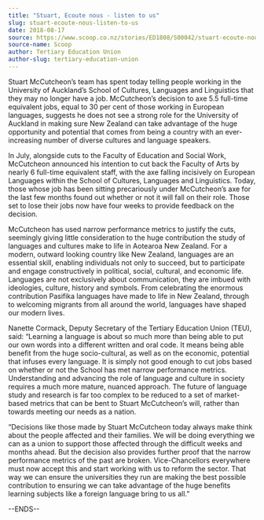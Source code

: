 ```yaml
---
title: "Stuart, Ecoute nous - listen to us"
slug: stuart-ecoute-nous-listen-to-us
date: 2018-08-17
source: https://www.scoop.co.nz/stories/ED1808/S00042/stuart-ecoute-nous-listen-to-us.htm
source-name: Scoop
author: Tertiary Education Union
author-slug: tertiary-education-union
---
```


<p>Stuart McCutcheon’s team has spent today telling people
working in the University of Auckland’s School of
Cultures, Languages and Linguistics that they may no longer
have a job. McCutcheon’s decision to axe 5.5 full-time
equivalent jobs, equal to 30 per cent of those working in
European languages, suggests he does not see a strong role
for the University of Auckland in making sure New Zealand
can take advantage of the huge opportunity and potential
that comes from being a country with an ever-increasing
number of diverse cultures and language speakers.</p>

<p>In July,
alongside cuts to the Faculty of Education and Social Work,
McCutcheon announced his intention to cut back the Faculty
of Arts by nearly 6 full-time equivalent staff, with the axe
falling incisively on European Languages within the School
of Cultures, Languages and Linguistics. Today, those whose
job has been sitting precariously under McCutcheon’s axe
for the last few months found out whether or not it will
fall on their role. Those set to lose their jobs now have
four weeks to provide feedback on the decision.</p>

<p>McCutcheon
has used narrow performance metrics to justify the cuts,
seemingly giving little consideration to the huge
contribution the study of languages and cultures make to
life in Aotearoa New Zealand. For a modern, outward looking
country like New Zealand, languages are an essential skill,
enabling individuals not only to succeed, but to participate
and engage constructively in political, social, cultural,
and economic life. Languages are not exclusively about
communication, they are imbued with ideologies, culture,
history and symbols. From celebrating the enormous
contribution Pasifika languages have made to life in New
Zealand, through to welcoming migrants from all around the
world, languages have shaped our modern lives.<p>

<p>Nanette
Cormack, Deputy Secretary of the Tertiary Education Union
(TEU), said: “Learning a language is about so much more
than being able to put our own words into a different
written and oral code. It means being able benefit from the
huge socio-cultural, as well as on the economic, potential
that infuses every language. It is simply not good enough to
cut jobs based on whether or not the School has met narrow
performance metrics. Understanding and advancing the role of
language and culture in society requires a much more mature,
nuanced approach. The future of language study and research
is far too complex to be reduced to a set of market-based
metrics that can be bent to Stuart McCutcheon’s will,
rather than towards meeting our needs as a
nation.</p>

<p>“Decisions like those made by Stuart McCutcheon
today always make think about the people affected and their
families. We will be doing everything we can as a union to
support those affected through the difficult weeks and
months ahead. But the decision also provides further proof
that the narrow performance metrics of the past are broken.
Vice-Chancellors everywhere must now accept this and start
working with us to reform the sector. That way we can ensure
the universities they run are making the best possible
contribution to ensuring we can take advantage of the huge
benefits learning subjects like a foreign language bring to
us
all.”</p>

<p>--ENDS--<p>

